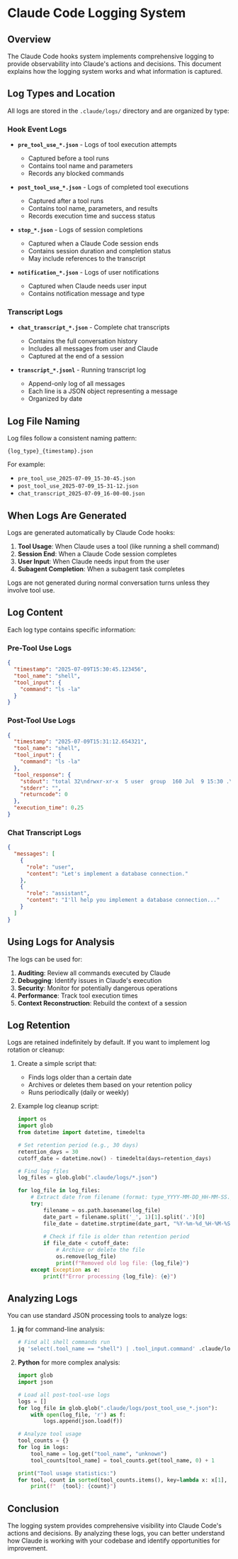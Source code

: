 # Claude Code Logging System

## Overview

The Claude Code hooks system implements comprehensive logging to provide observability into Claude's actions and decisions. This document explains how the logging system works and what information is captured.

## Log Types and Location

All logs are stored in the `.claude/logs/` directory and are organized by type:

### Hook Event Logs

- **`pre_tool_use_*.json`** - Logs of tool execution attempts
  - Captured before a tool runs
  - Contains tool name and parameters
  - Records any blocked commands

- **`post_tool_use_*.json`** - Logs of completed tool executions
  - Captured after a tool runs
  - Contains tool name, parameters, and results
  - Records execution time and success status

- **`stop_*.json`** - Logs of session completions
  - Captured when a Claude Code session ends
  - Contains session duration and completion status
  - May include references to the transcript

- **`notification_*.json`** - Logs of user notifications
  - Captured when Claude needs user input
  - Contains notification message and type

### Transcript Logs

- **`chat_transcript_*.json`** - Complete chat transcripts
  - Contains the full conversation history
  - Includes all messages from user and Claude
  - Captured at the end of a session

- **`transcript_*.jsonl`** - Running transcript log
  - Append-only log of all messages
  - Each line is a JSON object representing a message
  - Organized by date

## Log File Naming

Log files follow a consistent naming pattern:

```
{log_type}_{timestamp}.json
```

For example:
- `pre_tool_use_2025-07-09_15-30-45.json`
- `post_tool_use_2025-07-09_15-31-12.json`
- `chat_transcript_2025-07-09_16-00-00.json`

## When Logs Are Generated

Logs are generated automatically by Claude Code hooks:

1. **Tool Usage**: When Claude uses a tool (like running a shell command)
2. **Session End**: When a Claude Code session completes
3. **User Input**: When Claude needs input from the user
4. **Subagent Completion**: When a subagent task completes

Logs are not generated during normal conversation turns unless they involve tool use.

## Log Content

Each log type contains specific information:

### Pre-Tool Use Logs

```json
{
  "timestamp": "2025-07-09T15:30:45.123456",
  "tool_name": "shell",
  "tool_input": {
    "command": "ls -la"
  }
}
```

### Post-Tool Use Logs

```json
{
  "timestamp": "2025-07-09T15:31:12.654321",
  "tool_name": "shell",
  "tool_input": {
    "command": "ls -la"
  },
  "tool_response": {
    "stdout": "total 32\ndrwxr-xr-x  5 user  group  160 Jul  9 15:30 .\n...",
    "stderr": "",
    "returncode": 0
  },
  "execution_time": 0.25
}
```

### Chat Transcript Logs

```json
{
  "messages": [
    {
      "role": "user",
      "content": "Let's implement a database connection."
    },
    {
      "role": "assistant",
      "content": "I'll help you implement a database connection..."
    }
  ]
}
```

## Using Logs for Analysis

The logs can be used for:

1. **Auditing**: Review all commands executed by Claude
2. **Debugging**: Identify issues in Claude's execution
3. **Security**: Monitor for potentially dangerous operations
4. **Performance**: Track tool execution times
5. **Context Reconstruction**: Rebuild the context of a session

## Log Retention

Logs are retained indefinitely by default. If you want to implement log rotation or cleanup:

1. Create a simple script that:
   - Finds logs older than a certain date
   - Archives or deletes them based on your retention policy
   - Runs periodically (daily or weekly)

2. Example log cleanup script:
   ```python
   import os
   import glob
   from datetime import datetime, timedelta

   # Set retention period (e.g., 30 days)
   retention_days = 30
   cutoff_date = datetime.now() - timedelta(days=retention_days)

   # Find log files
   log_files = glob.glob(".claude/logs/*.json")

   for log_file in log_files:
       # Extract date from filename (format: type_YYYY-MM-DD_HH-MM-SS.json)
       try:
           filename = os.path.basename(log_file)
           date_part = filename.split('_', 1)[1].split('.')[0]
           file_date = datetime.strptime(date_part, "%Y-%m-%d_%H-%M-%S")
           
           # Check if file is older than retention period
           if file_date < cutoff_date:
               # Archive or delete the file
               os.remove(log_file)
               print(f"Removed old log file: {log_file}")
       except Exception as e:
           print(f"Error processing {log_file}: {e}")
   ```

## Analyzing Logs

You can use standard JSON processing tools to analyze logs:

1. **jq** for command-line analysis:
   ```bash
   # Find all shell commands run
   jq 'select(.tool_name == "shell") | .tool_input.command' .claude/logs/post_tool_use_*.json
   ```

2. **Python** for more complex analysis:
   ```python
   import glob
   import json

   # Load all post-tool-use logs
   logs = []
   for log_file in glob.glob(".claude/logs/post_tool_use_*.json"):
       with open(log_file, 'r') as f:
           logs.append(json.load(f))
   
   # Analyze tool usage
   tool_counts = {}
   for log in logs:
       tool_name = log.get("tool_name", "unknown")
       tool_counts[tool_name] = tool_counts.get(tool_name, 0) + 1
   
   print("Tool usage statistics:")
   for tool, count in sorted(tool_counts.items(), key=lambda x: x[1], reverse=True):
       print(f"  {tool}: {count}")
   ```

## Conclusion

The logging system provides comprehensive visibility into Claude Code's actions and decisions. By analyzing these logs, you can better understand how Claude is working with your codebase and identify opportunities for improvement.
